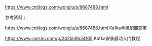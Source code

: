 https://www.cnblogs.com/wonglu/p/8687488.html


参考资料：

https://www.cnblogs.com/wonglu/p/8687488.html   Kafka单机配置部署

https://www.jianshu.com/p/2425b9b34165  Kafka安装启动入门教程
